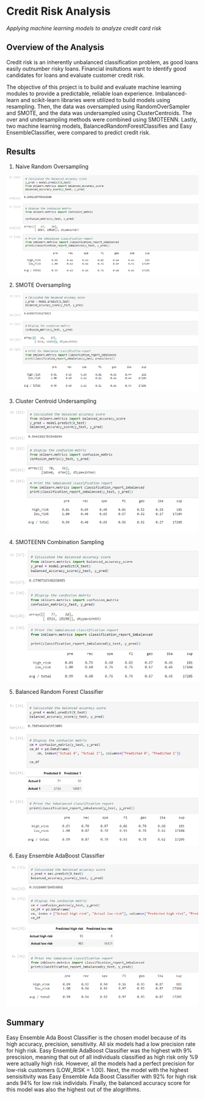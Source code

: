 # Credit Risk Analysis
*Applying machine learning models to analyze credit card risk* 

## Overview of the Analysis
Credit risk is an inherently unbalanced classification problem, as good loans easily outnumber risky loans. Financial insitutions want to identify good candidates for loans and evaluate customer credit risk.

The objective of this project is to build and evaluate machine learning modules to provide a predictable, reliable loan experience. Imbalanced-learn and scikit-learn libraries were utilized to build models using resampling. Then, the data was oversampled using RandomOverSampler and SMOTE, and the data was undersampled using ClusterCentroids. The over and undersampling methods were combined using SMOTEENN. Lastly, two machine learning models, BalancedRandomForestClassifies and Easy EnsembleClassifier, were compared to predict credit risk.

## Results
1. Naive Random Oversampling

![Imgs/1.png](https://github.com/c-ramos/Credit_Risk_Analysis/blob/afbcb11dc8c0dcb208ef7dd0e264fdeb7be2d2bf/Imgs/1.png)

2. SMOTE Oversampling   

![Imgs/02_SMOTE.png](https://github.com/c-ramos/Credit_Risk_Analysis/blob/afbcb11dc8c0dcb208ef7dd0e264fdeb7be2d2bf/Imgs/02_SMOTE.png)

3. Cluster Centroid Undersampling

![Imgs/03_CLUSTERCENTROID.png](https://github.com/c-ramos/Credit_Risk_Analysis/blob/afbcb11dc8c0dcb208ef7dd0e264fdeb7be2d2bf/Imgs/03_CLUSTERCENTROID.png)

4. SMOTEENN Combination Sampling

![Imgs/04_SMOTEENN.png](https://github.com/c-ramos/Credit_Risk_Analysis/blob/afbcb11dc8c0dcb208ef7dd0e264fdeb7be2d2bf/Imgs/04_SMOTEENN.png)

5. Balanced Random Forest Classifier 

![Imgs/05_BRF.png](https://github.com/c-ramos/Credit_Risk_Analysis/blob/afbcb11dc8c0dcb208ef7dd0e264fdeb7be2d2bf/Imgs/05_BRF.png)

6. Easy Ensemble AdaBoost Classifier

![Imgs/06_EEC.png](https://github.com/c-ramos/Credit_Risk_Analysis/blob/afbcb11dc8c0dcb208ef7dd0e264fdeb7be2d2bf/Imgs/06_EEC.png)

## Summary 
Easy Ensemble Ada Boost Classifier is the chosen model because of its high accuracy, precision, sensitivity. All six models had a low precision rate for high risk. Easy Ensemble AdaBoost Classifier was the highest with 9% prescision, meaning that out of all individuals classified as high risk only %9 were actually high risk. However, all the models had a perfect precision for low-risk customers (LOW_RISK = 1.00). Next, the model with the highest sensisitivity was Easy Ensemble Ada Boost Classifier with 92% for high risk ands 94% for low risk individals. Finally, the balanced accuracy score for this model was also the highest out of the alogrithms.

